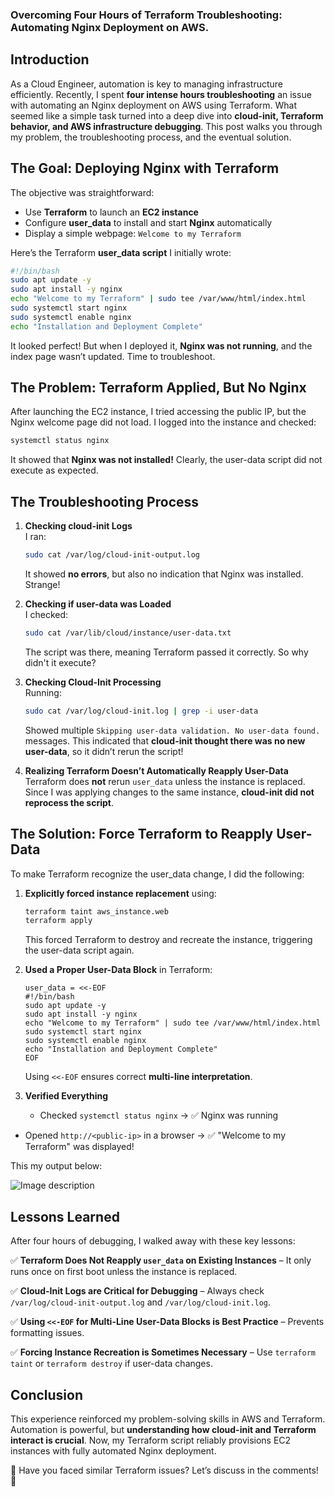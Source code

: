 ### Overcoming Four Hours of Terraform Troubleshooting: Automating Nginx Deployment on AWS.

## Introduction
As a Cloud Engineer, automation is key to managing infrastructure efficiently. Recently, I spent **four intense hours troubleshooting** an issue with automating an Nginx deployment on AWS using Terraform. What seemed like a simple task turned into a deep dive into **cloud-init, Terraform behavior, and AWS infrastructure debugging**. This post walks you through my problem, the troubleshooting process, and the eventual solution.

## The Goal: Deploying Nginx with Terraform
The objective was straightforward:
- Use **Terraform** to launch an **EC2 instance**
- Configure **user_data** to install and start **Nginx** automatically
- Display a simple webpage: `Welcome to my Terraform`

Here’s the Terraform **user_data script** I initially wrote:

```bash
#!/bin/bash
sudo apt update -y
sudo apt install -y nginx
echo "Welcome to my Terraform" | sudo tee /var/www/html/index.html
sudo systemctl start nginx
sudo systemctl enable nginx
echo "Installation and Deployment Complete"
```

It looked perfect! But when I deployed it, **Nginx was not running**, and the index page wasn’t updated. Time to troubleshoot.

## The Problem: Terraform Applied, But No Nginx
After launching the EC2 instance, I tried accessing the public IP, but the Nginx welcome page did not load. I logged into the instance and checked:

```bash
systemctl status nginx
```
It showed that **Nginx was not installed!** Clearly, the user-data script did not execute as expected.

## The Troubleshooting Process
1. **Checking cloud-init Logs**  
   I ran:
   ```bash
   sudo cat /var/log/cloud-init-output.log
   ```
   It showed **no errors**, but also no indication that Nginx was installed. Strange!

2. **Checking if user-data was Loaded**  
   I checked:
   ```bash
   sudo cat /var/lib/cloud/instance/user-data.txt
   ```
   The script was there, meaning Terraform passed it correctly. So why didn't it execute?

3. **Checking Cloud-Init Processing**  
   Running:
   ```bash
   sudo cat /var/log/cloud-init.log | grep -i user-data
   ```
   Showed multiple `Skipping user-data validation. No user-data found.` messages. This indicated that **cloud-init thought there was no new user-data**, so it didn’t rerun the script!

4. **Realizing Terraform Doesn’t Automatically Reapply User-Data**  
   Terraform does **not** rerun `user_data` unless the instance is replaced. Since I was applying changes to the same instance, **cloud-init did not reprocess the script**.

## The Solution: Force Terraform to Reapply User-Data
To make Terraform recognize the user_data change, I did the following:

1. **Explicitly forced instance replacement** using:
   ```bash
   terraform taint aws_instance.web
   terraform apply
   ```
   This forced Terraform to destroy and recreate the instance, triggering the user-data script again.

2. **Used a Proper User-Data Block** in Terraform:
   ```hcl
   user_data = <<-EOF
   #!/bin/bash
   sudo apt update -y
   sudo apt install -y nginx
   echo "Welcome to my Terraform" | sudo tee /var/www/html/index.html
   sudo systemctl start nginx
   sudo systemctl enable nginx
   echo "Installation and Deployment Complete"
   EOF
   ```
   Using `<<-EOF` ensures correct **multi-line interpretation**.

3. **Verified Everything**
   - Checked `systemctl status nginx` → ✅ Nginx was running
   
- Opened `http://<public-ip>` in a browser → ✅ "Welcome to my Terraform" was displayed!

This my output below:

![Image description](https://dev-to-uploads.s3.amazonaws.com/uploads/articles/5mpswhy1v52la3ecn39z.png)



## Lessons Learned
After four hours of debugging, I walked away with these key lessons:

✅ **Terraform Does Not Reapply `user_data` on Existing Instances** – It only runs once on first boot unless the instance is replaced.

✅ **Cloud-Init Logs are Critical for Debugging** – Always check `/var/log/cloud-init-output.log` and `/var/log/cloud-init.log`.

✅ **Using `<<-EOF` for Multi-Line User-Data Blocks is Best Practice** – Prevents formatting issues.

✅ **Forcing Instance Recreation is Sometimes Necessary** – Use `terraform taint` or `terraform destroy` if user-data changes.

## Conclusion
This experience reinforced my problem-solving skills in AWS and Terraform. Automation is powerful, but **understanding how cloud-init and Terraform interact is crucial**. Now, my Terraform script reliably provisions EC2 instances with fully automated Nginx deployment.

🔹 Have you faced similar Terraform issues? Let’s discuss in the comments! 🚀
